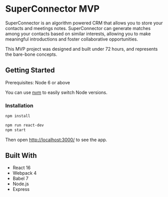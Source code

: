 # SuperConnector MVP
SuperConnector is an algorithm powered CRM that allows you to store your contacts and meetings notes. SuperConnector can generate matches among your contacts based on similar interests, allowing you to make meaningful introductions and foster collaborative opportunities.

This MVP project was designed and built under 72 hours, and represents the bare-bone concepts.

## Getting Started
Prerequisites: Node 6 or above

You can use [nvm](https://github.com/creationix/nvm#installation) to easily switch Node versions.

### Installation

```sh
npm install
```

```sh
npm run react-dev
npm start
```

Then open [http://localhost:3000/](http://localhost:3000/) to see the app.<br>

## Built With
* React 16
* Webpack 4
* Babel 7
* Node.js
* Express
